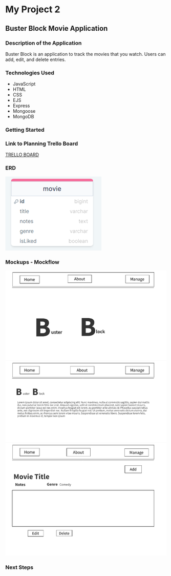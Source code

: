 # My Project 2
## Buster Block Movie Application

### Description of the Application
Buster Block is an application to track the movies that you watch. Users can add, edit, and delete entries.

### Technologies Used
- JavaScript
- HTML
- CSS
- EJS
- Express
- Mongoose
- MongoDB

### Getting Started

### Link to Planning Trello Board
[TRELLO BOARD](https://trello.com/invite/b/a9GcuZ4w/ATTIf4d97675c351f9d73d98eb80080b6f33DF111865/project-2)

### ERD
![ERD](ERD.PNG)

### Mockups - Mockflow
![Home Page](home.png)
![About Page](about.png)
![Manage Page](manage.png)

### Next Steps